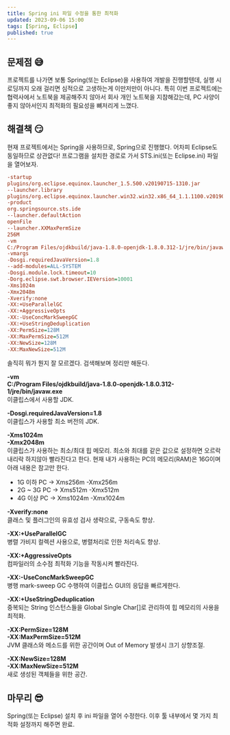 ```yaml
---
title: Spring ini 파일 수정을 통한 최적화
updated: 2023-09-06 15:00
tags: [Spring, Eclipse]
published: true
---
```


## 문제점 &#128517;
프로젝트를 나가면 보통 Spring(또는 Eclipse)을 사용하여 개발을 진행할텐데, 실행 시 로딩까지 오래 걸리면 심적으로 고생하는게 이만저만이 아니다. 특히 이번 프로젝트에는 협력사에서 노트북을 제공해주지 않아서 회사 개인 노트북을 지참해갔는데, PC 사양이 좋지 않아서인지 최적화의 필요성을 뼈저리게 느꼈다.



## 해결책 &#128527;
현재 프로젝트에서는 Spring을 사용하므로, Spring으로 진행했다. 어차피 Eclipse도 동일하므로 상관없다! 프로그램을 설치한 경로로 가서 STS.ini(또는 Eclipse.ini) 파일을 열어보자.
```ini
-startup
plugins/org.eclipse.equinox.launcher_1.5.500.v20190715-1310.jar
--launcher.library
plugins/org.eclipse.equinox.launcher.win32.win32.x86_64_1.1.1100.v20190907-0426
-product
org.springsource.sts.ide
--launcher.defaultAction
openFile
--launcher.XXMaxPermSize
256M
-vm
C:/Program Files/ojdkbuild/java-1.8.0-openjdk-1.8.0.312-1/jre/bin/javaw.exe
-vmargs
-Dosgi.requiredJavaVersion=1.8
--add-modules=ALL-SYSTEM
-Dosgi.module.lock.timeout=10
-Dorg.eclipse.swt.browser.IEVersion=10001
-Xms1024m
-Xmx2048m
-Xverify:none
-XX:+UseParallelGC
-XX:+AggressiveOpts
-XX:-UseConcMarkSweepGC
-XX:+UseStringDeduplication
-XX:PermSize=128M
-XX:MaxPermSize=512M
-XX:NewSize=128M
-XX:MaxNewSize=512M
```
솔직히 뭐가 뭔지 잘 모르겠다. 검색해보며 정리만 해둔다.

**-vm**   
**C:/Program Files/ojdkbuild/java-1.8.0-openjdk-1.8.0.312-1/jre/bin/javaw.exe**   
이클립스에서 사용할 JDK.

**-Dosgi.requiredJavaVersion=1.8**   
이클립스가 사용할 최소 버전의 JDK.

**-Xms1024m**   
**-Xmx2048m**   
이클립스가 사용하는 최소/최대 힙 메모리. 최소와 최대를 같은 값으로 설정하면 오르락 내리락 하지않아 빨라진다고 한다. 
현재 내가 사용하는 PC의 메모리(RAM)은 16G이며 아래 내용은 참고만 한다.
- 1G 이하 PC -> Xms256m -Xmx256m
- 2G ~ 3G PC -> Xms512m -Xmx512m
- 4G 이상 PC -> Xms1024m -Xmx1024m

**-Xverify:none**   
클래스 및 플러그인의 유효성 검사 생략으로, 구동속도 향상.

**-XX:+UseParallelGC**   
병렬 가비지 컬렉션 사용으로, 병렬처리로 인한 처리속도 향상.

**-XX:+AggressiveOpts**   
컴파일러의 소수점 최적화 기능을 작동시켜 빨라진다.

**-XX:-UseConcMarkSweepGC**   
병행 mark-sweep GC 수행하여 이클립스 GUI의 응답을 빠르게한다.

**-XX:+UseStringDeduplication**   
중복되는 String 인스턴스들을 Global Single Char[]로 관리하여 힙 메모리의 사용을 최적화.

**-XX:PermSize=128M**   
**-XX:MaxPermSize=512M**   
JVM 클래스와 메소드를 위한 공간이며 Out of Memory 발생시 크기 상향조절.

**-XX:NewSize=128M**   
**-XX:MaxNewSize=512M**   
새로 생성된 객체들을 위한 공간.



## 마무리 &#128526;
Spring(또는 Eclipse) 설치 후 ini 파일을 열어 수정한다. 이후 툴 내부에서 몇 가지 최적화 설정까지 해주면 완료.
